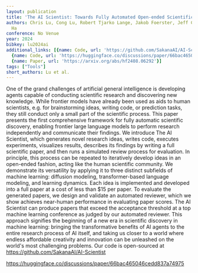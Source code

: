 ```yaml
---
layout: publication
title: 'The AI Scientist: Towards Fully Automated Open-ended Scientific Discovery'
authors: Chris Lu, Cong Lu, Robert Tjarko Lange, Jakob Foerster, Jeff Clune, David
  Ha
conference: No Venue
year: 2024
bibkey: lu2024ai
additional_links: [{name: Code, url: 'https://github.com/SakanaAI/AI-Scientist'},
  {name: Code, url: 'https://huggingface.co/discussions/paper/66bac465046cedd837a74975'},
  {name: Paper, url: 'https://arxiv.org/abs/hf2408.06292'}]
tags: ["Tools"]
short_authors: Lu et al.
---
```

One of the grand challenges of artificial general intelligence is developing agents capable of conducting scientific research and discovering new knowledge. While frontier models have already been used as aids to human scientists, e.g. for brainstorming ideas, writing code, or prediction tasks, they still conduct only a small part of the scientific process. This paper presents the first comprehensive framework for fully automatic scientific discovery, enabling frontier large language models to perform research independently and communicate their findings. We introduce The AI Scientist, which generates novel research ideas, writes code, executes experiments, visualizes results, describes its findings by writing a full scientific paper, and then runs a simulated review process for evaluation. In principle, this process can be repeated to iteratively develop ideas in an open-ended fashion, acting like the human scientific community. We demonstrate its versatility by applying it to three distinct subfields of machine learning: diffusion modeling, transformer-based language modeling, and learning dynamics. Each idea is implemented and developed into a full paper at a cost of less than $15 per paper. To evaluate the generated papers, we design and validate an automated reviewer, which we show achieves near-human performance in evaluating paper scores. The AI Scientist can produce papers that exceed the acceptance threshold at a top machine learning conference as judged by our automated reviewer. This approach signifies the beginning of a new era in scientific discovery in machine learning: bringing the transformative benefits of AI agents to the entire research process of AI itself, and taking us closer to a world where endless affordable creativity and innovation can be unleashed on the world's most challenging problems. Our code is open-sourced at https://github.com/SakanaAI/AI-Scientist

https://huggingface.co/discussions/paper/66bac465046cedd837a74975